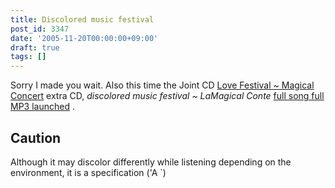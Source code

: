 ```yaml
---
title: Discolored music festival
post_id: 3347
date: '2005-11-20T00:00:00+09:00'
draft: true
tags: []
---
```


Sorry I made you wait. Also this time the Joint CD [Love Festival ~ Magical Concert](http://marisa.kicks-ass.net/) extra CD, _discolored music festival ~ LaMagical Conte_ [full song full MP3 launched](http://lama.danmaq.com/lamarisa/) .

## Caution

Although it may discolor differently while listening depending on the environment, it is a specification ('A `)
